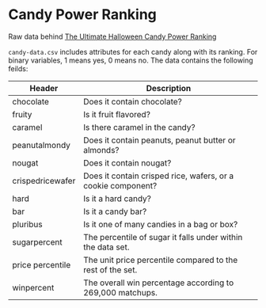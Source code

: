 # Candy Power Ranking

Raw data behind [The Ultimate Halloween Candy Power Ranking](http://fivethirtyeight.com/features/the-ultimate-halloween-candy-power-ranking/)

`candy-data.csv` includes attributes for each candy along with its ranking. For binary variables, 1 means yes, 0 means no. The data contains the following feilds: 

Header | Description
-------|------------
chocolate | Does it contain chocolate?
fruity | Is it fruit flavored?
caramel | Is there caramel in the candy?
peanutalmondy | Does it contain peanuts, peanut butter or almonds?
nougat | Does it contain nougat?
crispedricewafer | Does it contain crisped rice, wafers, or a cookie component?
hard | Is it a hard candy?
bar | Is it a candy bar?
pluribus | Is it one of many candies in a bag or box?
sugarpercent | The percentile of sugar it falls under within the data set.
price percentile | The unit price percentile compared to the rest of the set.
winpercent | The overall win percentage according to 269,000 matchups.

